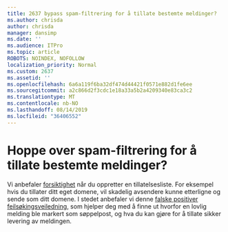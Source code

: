 ```yaml
---
title: 2637 bypass spam-filtrering for å tillate bestemte meldinger?
ms.author: chrisda
author: chrisda
manager: dansimp
ms.date: ''
ms.audience: ITPro
ms.topic: article
ROBOTS: NOINDEX, NOFOLLOW
localization_priority: Normal
ms.custom: 2637
ms.assetid: ''
ms.openlocfilehash: 6a6a119f6ba32df474d44421f0571e882d1fe6ee
ms.sourcegitcommit: a2c866d2f3cdc1e18a33a5b2a4209340e83ca3c2
ms.translationtype: MT
ms.contentlocale: nb-NO
ms.lasthandoff: 08/14/2019
ms.locfileid: "36406552"
---
```

# <a name="bypass-spam-filtering-to-allow-specific-messages"></a>Hoppe over spam-filtrering for å tillate bestemte meldinger?

Vi anbefaler [forsiktighet](https://docs.microsoft.com/exchange/troubleshoot/antispam/cautions-against-bypassing-spam-filters) når du oppretter en tillatelsesliste. For eksempel hvis du tillater ditt eget domene, vil skadelig avsendere kunne etterligne og sende som ditt domene.  I stedet anbefaler vi denne [falske positiver feilsøkingsveiledning](https://docs.microsoft.com/office365/securitycompliance/prevent-email-from-being-marked-as-spam), som hjelper deg med å finne ut hvorfor en lovlig melding ble markert som søppelpost, og hva du kan gjøre for å tillate sikker levering av meldingen.
